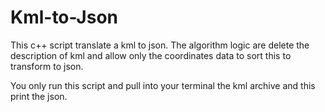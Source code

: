 # Kml-to-Json
This c++ script translate a kml to json.
The algorithm logic are delete the description of kml and allow only the coordinates data to sort this to transform to json.

You only run this script and pull into your terminal the kml archive and this print the json.
